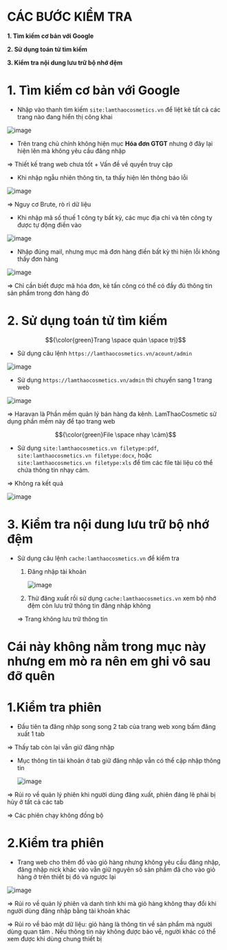 # CÁC BƯỚC KIỂM TRA #

**1. Tìm kiếm cơ bản với Google**

**2. Sử dụng toán tử tìm kiếm**
  
**3. Kiểm tra nội dung lưu trữ bộ nhớ đệm**

# 1. Tìm kiếm cơ bản với Google #

- Nhập vào thanh tìm kiếm `site:lamthaocosmetics.vn` để liệt kê tất cả các trang nào đang hiển thị công khai

![image](https://github.com/user-attachments/assets/649dbbee-c659-4af7-9925-c0f47a97499e)

- Trên trang chủ chính không hiện mục **Hóa đơn GTGT** nhưng ở đây lại hiện lên mà không yêu cầu đăng nhập

=>  Thiết kế trang web chưa tốt + Vấn đề về quyền truy cập

- Khi nhập ngẫu nhiên thông tin, ta thấy hiện lên thông báo lỗi

 ![image](https://github.com/user-attachments/assets/154d08bb-5ed9-4a8f-a762-a259a466b79d)

=> Nguy cơ Brute, rò rỉ dữ liệu

- Khi nhập mã số thuế 1 công ty bất kỳ, các mục địa chỉ và tên công ty được tự động điền vào

![image](https://github.com/user-attachments/assets/e963e2d8-1c3e-4f56-9194-eada795060be)

- Nhập đúng mail, nhưng mục mã đơn hàng điền bất kỳ thì hiện lỗi không thấy đơn hàng

![image](https://github.com/user-attachments/assets/d9430a61-e735-4e7a-86b1-2a115379cfd2)

=> Chỉ cần biết được mã hóa đơn, kẻ tấn công có thể có đầy đủ thông tin sản phẩm trong đơn hàng đó
# 2. Sử dụng toán tử tìm kiếm #

$${\color{green}Trang \space quản \space trị}$$

- Sử dụng câu lệnh `https://lamthaocosmetics.vn/acount/admin`

![image](https://github.com/user-attachments/assets/2ba9bc0f-b5b7-49fe-8982-a506103f0ee0)

- Sử dụng `https://lamthaocosmetics.vn/admin` thì chuyển sang 1 trang web

![image](https://github.com/user-attachments/assets/a8dddd0e-d1ef-4af7-81e2-48bd733523a9)

=>  Haravan là Phần mềm quản lý bán hàng đa kênh. LamThaoCosmetic sử dụng phần mềm này để tạo trang web

$${\color{green}File \space nhạy \cảm}$$

- Sử dụng `site:lamthaocosmetics.vn filetype:pdf`, `site:lamthaocosmetics.vn filetype:docx`, hoặc `site:lamthaocosmetics.vn filetype:xls` để tìm các file tài liệu có thể chứa thông tin nhạy cảm.

=> Không ra kết quả

![image](https://github.com/user-attachments/assets/4339b3dc-617b-4bb9-a73f-a1b70e14598c)


 # 3. Kiểm tra nội dung lưu trữ bộ nhớ đệm #

 - Sử dụng câu lệnh `cache:lamthaocosmetics.vn` để kiểm tra
   1. Đăng nhập tài khoản
  
      ![image](https://github.com/user-attachments/assets/473686b8-94f5-4b69-aff5-e60b0a6d1a51)
      
   2. Thử đăng xuất rồi sử dụng `cache:lamthaocosmetics.vn` xem bộ nhớ đệm còn lưu trữ thông tin đăng nhập không
  
   => Trang không lưu trữ thông tin

# Cái này không nằm trong mục này nhưng em mò ra nên em ghi vô sau đỡ quên #

# 1.Kiểm tra phiên #

- Đầu tiên ta đăng nhập song song 2 tab của trang web xong bấm đăng xuất 1 tab

=> Thấy tab còn lại vẫn giữ đăng nhập 

- Mục thông tin tài khoản ở tab giữ đăng nhập vẫn có thể cập nhập thông tin

  ![image](https://github.com/user-attachments/assets/a11fb648-7e5c-403c-8f7f-52cfeeb2fef1)

=> Rủi ro về quản lý phiên khi người dùng đăng xuất, phiên đáng lẽ phải bị hủy ở tất cả các tab

=> Các phiên chạy không đồng bộ

# 2.Kiểm tra phiên #

- Trang web cho thêm đồ vào giỏ hàng nhưng không yêu cầu đăng nhập, đăng nhập nick khác vào vẫn giữ nguyên số sản phẩm đã cho vào giỏ hàng ở trên thiết bị đó và ngược lại

![image](https://github.com/user-attachments/assets/8431fe39-6cdb-4761-80a9-5462a815e57a)

=> Rủi ro về quản lý phiên và danh tính khi mà giỏ hàng không thay đổi khi người dùng đăng nhập bằng tài khoản khác 

=> Rủi ro về bảo mật dữ liệu: giỏ hàng là thông tin về sản phẩm mà người dùng quan tâm . Nếu thông tin này không được bảo về, người khác có thể xem được khi dùng chung thiết bị

